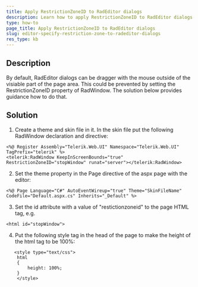 ```yaml
---
title: Apply RestrictionZoneID to RadEditor dialogs
description: Learn how to apply RestrictionZoneID to RadEditor dialogs.
type: how-to
page_title: Apply RestrictionZoneID to RadEditor dialogs
slug: editor-specify-restriction-zone-to-radeditor-dialogs
res_type: kb
---
```


## Description
By default, RadEditor dialogs can be dragger with the mouse outside of the visiable part of the page area. This could be prevented by setting the RestrictionZoneID property of RadWindow. The solution below provides guidance how to do that.

## Solution
1. Create a theme and skin file in it. In the skin file put the following RadWindow declaration and directive:
````ASP.NET
<%@ Register Assembly="Telerik.Web.UI" Namespace="Telerik.Web.UI" TagPrefix="telerik" %>
<telerik:RadWindow KeepInScreenBounds="true" RestrictionZoneID="stopWindow" runat="server"></telerik:RadWindow>
````
2. Set the theme property in the Page directive of the aspx page with the editor:
````ASP.NET
<%@ Page Language="C#" AutoEventWireup="true" Theme="SkinFileName" CodeFile="Default.aspx.cs" Inherits="_Default" %>
````
3. Set the id attribute with a value of "restictionzoneid" to the page HTML tag, e.g.
````ASP.NET
<html id="stopWindow">
````
4. Put the following style tag in the head of the page to make the height of the html tag to be 100%:
````ASP.NET
   <style type="text/css"> 
    html
    {
        height: 100%;
    }
    </style>
````
